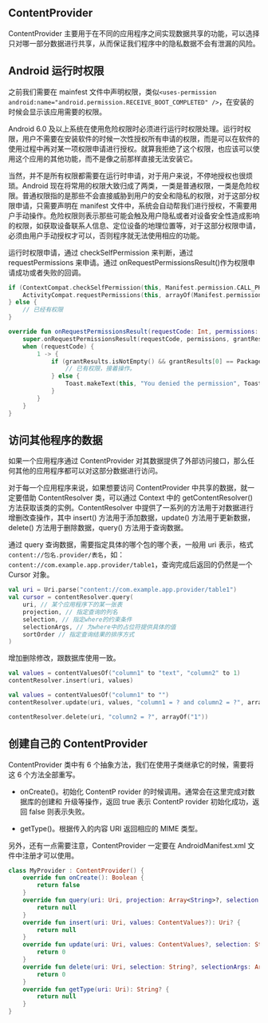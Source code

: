 ## ContentProvider

ContentProvider 主要用于在不同的应用程序之间实现数据共享的功能，可以选择只对哪一部分数据进行共享，从而保证我们程序中的隐私数据不会有泄漏的风险。

## Android 运行时权限

之前我们需要在 mainfest 文件中声明权限，类似`<uses-permission android:name="android.permission.RECEIVE_BOOT_COMPLETED" />`，在安装的时候会显示该应用需要的权限。

Android 6.0 及以上系统在使用危险权限时必须进行运行时权限处理。运行时权限，用户不需要在安装软件的时候一次性授权所有申请的权限，而是可以在软件的使用过程中再对某一项权限申请进行授权。就算我拒绝了这个权限，也应该可以使用这个应用的其他功能，而不是像之前那样直接无法安装它。

当然，并不是所有权限都需要在运行时申请，对于用户来说，不停地授权也很烦琐。Android 现在将常用的权限大致归成了两类，一类是普通权限，一类是危险权限。普通权限指的是那些不会直接威胁到用户的安全和隐私的权限，对于这部分权限申请，只需要声明在 manifest 文件中，系统会自动帮我们进行授权，不需要用户手动操作。危险权限则表示那些可能会触及用户隐私或者对设备安全性造成影响的权限，如获取设备联系人信息、定位设备的地理位置等，对于这部分权限申请，必须由用户手动授权才可以，否则程序就无法使用相应的功能。

运行时权限申请，通过 checkSelfPermission 来判断，通过 requestPermissions 来申请。通过 onRequestPermissionsResult()作为权限申请成功或者失败的回调。

```kotlin
if (ContextCompat.checkSelfPermission(this, Manifest.permission.CALL_PHONE) != PackageManager.PERMISSION_GRANTED) {
    ActivityCompat.requestPermissions(this, arrayOf(Manifest.permission.CALL_PHONE), 1)
} else {
    // 已经有权限
}

override fun onRequestPermissionsResult(requestCode: Int, permissions: Array<String>, grantResults: IntArray) {
    super.onRequestPermissionsResult(requestCode, permissions, grantResults)
    when (requestCode) {
        1 -> {
            if (grantResults.isNotEmpty() && grantResults[0] == PackageManager.PERMISSION_GRANTED) {
                // 已有权限，接着操作。
            } else {
                Toast.makeText(this, "You denied the permission", Toast.LENGTH_SHORT).show()
            }
        }
    }
}
```

## 访问其他程序的数据

如果一个应用程序通过 ContentProvider 对其数据提供了外部访问接口，那么任何其他的应用程序都可以对这部分数据进行访问。

对于每一个应用程序来说，如果想要访问 ContentProvider 中共享的数据，就一定要借助 ContentResolver 类，可以通过 Context 中的 getContentResolver()方法获取该类的实例。ContentResolver 中提供了一系列的方法用于对数据进行增删改查操作，其中 insert() 方法用于添加数据，update() 方法用于更新数据，delete() 方法用于删除数据，query() 方法用于查询数据。

通过 query 查询数据，需要指定具体的哪个包的哪个表，一般用 uri 表示，格式 `content://包名.provider/表名`，如：`content://com.example.app.provider/table1`，查询完成后返回的仍然是一个 Cursor 对象。

```kotlin
val uri = Uri.parse("content://com.example.app.provider/table1")
val cursor = contentResolver.query(
    uri, // 某个应用程序下的某一张表
    projection, // 指定查询的列名
    selection, // 指定where的约束条件
    selectionArgs, // 为where中的占位符提供具体的值
    sortOrder // 指定查询结果的排序方式
)
```

增加删除修改，跟数据库使用一致。

```kotlin
val values = contentValuesOf("column1" to "text", "column2" to 1)
contentResolver.insert(uri, values)

val values = contentValuesOf("column1" to "")
contentResolver.update(uri, values, "column1 = ? and column2 = ?", arrayOf("text", "1"))

contentResolver.delete(uri, "column2 = ?", arrayOf("1"))
```

## 创建自己的 ContentProvider

ContentProvider 类中有 6 个抽象方法，我们在使用子类继承它的时候，需要将这 6 个方法全部重写。

- onCreate()。初始化 ContentP rovider 的时候调用。通常会在这里完成对数据库的创建和
  升级等操作，返回 true 表示 ContentP rovider 初始化成功，返回 false 则表示失败。

- getType()。根据传入的内容 URI 返回相应的 MIME 类型。

另外，还有一点需要注意，ContentProvider 一定要在 AndroidManifest.xml 文件中注册才可以使用。

```kotlin
class MyProvider : ContentProvider() {
    override fun onCreate(): Boolean {
        return false
    }
    override fun query(uri: Uri, projection: Array<String>?, selection: String?, selectionArgs: Array<String>?, sortOrder: String?): Cursor? {
        return null
    }
    override fun insert(uri: Uri, values: ContentValues?): Uri? {
        return null
    }
    override fun update(uri: Uri, values: ContentValues?, selection: String?, selectionArgs: Array<String>?): Int {
        return 0
    }
    override fun delete(uri: Uri, selection: String?, selectionArgs: Array<String>?): Int {
        return 0
    }
    override fun getType(uri: Uri): String? {
        return null
    }
}
```
